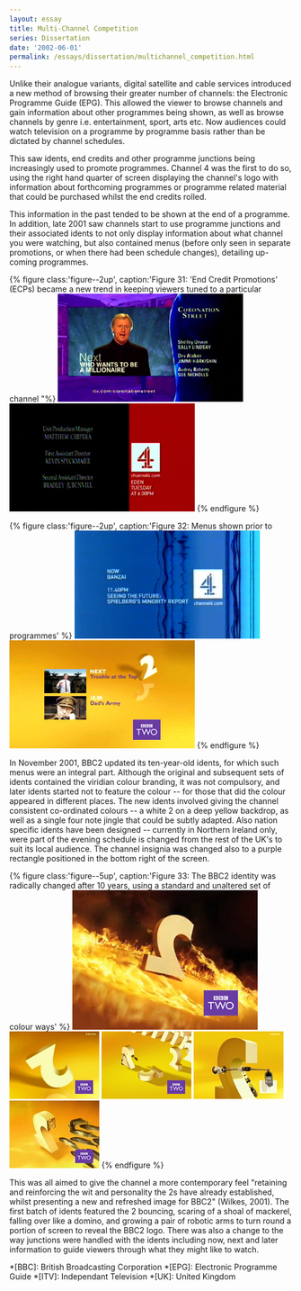 ```yaml
---
layout: essay
title: Multi-Channel Competition
series: Dissertation
date: '2002-06-01'
permalink: /essays/dissertation/multichannel_competition.html
---
```

Unlike their analogue variants, digital satellite and cable services introduced a new method of browsing their greater number of channels: the Electronic Programme Guide (EPG). This allowed the viewer to browse channels and gain information about other programmes being shown, as well as browse channels by genre i.e. entertainment, sport, arts etc. Now audiences could watch television on a programme by programme basis rather than be dictated by channel schedules.

This saw idents, end credits and other programme junctions being increasingly used to promote programmes. Channel 4 was the first to do so, using the right hand quarter of screen displaying the channel's logo with information about forthcoming programmes or programme related material that could be purchased whilst the end credits rolled.

This information in the past tended to be shown at the end of a programme. In addition, late 2001 saw channels start to use programme junctions and their associated idents to not only display information about what channel you were watching, but also contained menus (before only seen in separate promotions, or when there had been schedule changes), detailing up-coming programmes. 

{% figure class:'figure--2up', caption:'Figure 31: 'End Credit Promotions' (ECPs) became a new trend in keeping viewers tuned to a particular channel "%}
![ITV End Credit Promotion](/assets/images/essays/dissertation/figure-31a.png)
![Channel 4 End Credit Promotion](/assets/images/essays/dissertation/figure-31b.png)
{% endfigure %}

{% figure class:'figure--2up', caption:'Figure 32: Menus shown prior to programmes' %}
![Channel 4 Programme Menu](/assets/images/essays/dissertation/figure-32a.png)
![BBC2 Programme Menu](/assets/images/essays/dissertation/figure-32b.png)
{% endfigure %}

In November 2001, BBC2 updated its ten-year-old idents, for which such menus were an integral part. Although the original and subsequent sets of idents contained the viridian colour branding, it was not compulsory, and later idents started not to feature the colour -- for those that did the colour appeared in different places. The new idents involved giving the channel consistent co-ordinated colours -- a white 2 on a deep yellow backdrop, as well as a single four note jingle that could be subtly adapted. Also nation specific idents have been designed -- currently in Northern Ireland only, were part of the evening schedule is changed from the rest of the UK's to suit its local audience. The channel insignia was changed also to a purple rectangle positioned in the bottom right of the screen.

{% figure class:'figure--5up', caption:'Figure 33: The BBC2 identity was radically changed after 10 years, using a standard and unaltered set of colour ways' %}
![BBC Two 'Fire' ident, 2003](/assets/images/essays/dissertation/figure-33a.png)
![BBC Two 'Bounce' ident, 2001](/assets/images/essays/dissertation/figure-33b.png)
![BBC Two 'Domino' ident, 2001](/assets/images/essays/dissertation/figure-33c.png)
![BBC Two 'Logo' ident, 2001](/assets/images/essays/dissertation/figure-33d.png)
![BBC Two 'Fish' ident, 2001](/assets/images/essays/dissertation/figure-33e.png)
{% endfigure %}

This was all aimed to give the channel a more contemporary feel "retaining and reinforcing the wit and personality the 2s have already established, whilst presenting a new and refreshed image for BBC2" (Wilkes, 2001). The first batch of idents featured the 2 bouncing, scaring of a shoal of mackerel, falling over like a domino, and growing a pair of robotic arms to turn round a portion of screen to reveal the BBC2 logo. There was also a change to the way junctions were handled with the idents including now, next and later information to guide viewers through what they might like to watch.

*[BBC]: British Broadcasting Corporation
*[EPG]: Electronic Programme Guide
*[ITV]: Independant Television
*[UK]: United Kingdom
